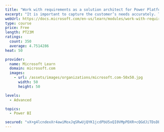 ```yaml
---
title: "Work with requirements as a solution architect for Power Platform and Dynamics 365"
excerpt: "It is important to capture the customer’s needs accurately. This module explains how to capture requirements and identify functional and non-functional items."
webUrl: https://docs.microsoft.com/en-us/learn/modules/work-with-requirements/
type: course
price: Free
length: PT23M
ratings:
  count: 350
  average: 4.7514286
heat: 50

provider:
  name: Microsoft Learn
  domain: microsoft.com
  images:
    - url: /assets/images/organizations/microsoft.com-50x50.jpg
      width: 50
      height: 50

levels:
  - Advanced

topics:
  - Power BI

secured: "vX+g4lcndexXr4awiMoxJqSRwUjQYK1jcdPbU5xQI0VMpPDXR+cQGdJiTDsDEzGS0/TEd5elgp3fJVkIEO7d4H5tYKNAnKSmlITWohk/NIRPuAiBd0wmvzI2D7NKUYfVmgPM+3x6Ne9ZqeU2tzzH7joWm9a+iYIEIX3OXDQVji4Nkfaw8UobbQb+dsX/2dgj/48Zilb6nXdJDmWeFQcWc/Jsq30zwMCc7wBCX+63P52xt+Yl/yIIn6NMN6tr+YNV/IM71rV6b9ngfAUjp2PPBahfZhyCWVcw0D4JEBRvZw2cMEv/bKcsHpCo9Hr7daLOWn0Xd1pBwnvAx+pPYGplKTGOpFdLdpNan95NR6v5Z9lqEXjfwkTLxUWsdIW/MFSh9btNhOtqFiRdP/MuYSqvz1w3yPkEfelj5WZv2bTwiks=;otpHrb0FY398T3Nd0Q5Ctw=="
---
```


